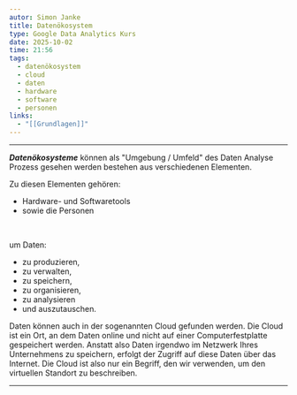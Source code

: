 ```yaml
---
autor: Simon Janke
title: Datenökosystem
type: Google Data Analytics Kurs
date: 2025-10-02
time: 21:56
tags:
  - datenökosystem
  - cloud
  - daten
  - hardware
  - software
  - personen
links:
  - "[[Grundlagen]]"
---
```

---
***Datenökosysteme*** können als "Umgebung / Umfeld" des Daten Analyse Prozess gesehen werden bestehen aus verschiedenen Elementen.

Zu diesen Elementen gehören:

- Hardware- und Softwaretools
- sowie die Personen

<br>

um Daten:

- zu produzieren,
- zu verwalten,
- zu speichern,
- zu organisieren,
- zu analysieren
- und auszutauschen.

Daten können auch in der sogenannten Cloud gefunden werden. Die Cloud ist ein
Ort, an dem Daten online und nicht auf einer Computerfestplatte gespeichert
werden. Anstatt also Daten irgendwo im Netzwerk Ihres Unternehmens zu
speichern, erfolgt der Zugriff auf diese Daten über das Internet. Die Cloud ist
also nur ein Begriff, den wir verwenden, um den virtuellen Standort zu
beschreiben.

---
